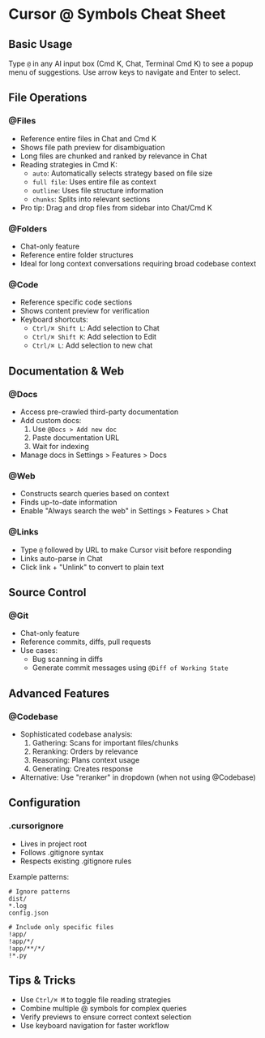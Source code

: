# Cursor @ Symbols Cheat Sheet

## Basic Usage
Type `@` in any AI input box (Cmd K, Chat, Terminal Cmd K) to see a popup menu of suggestions. Use arrow keys to navigate and Enter to select.

## File Operations

### @Files
- Reference entire files in Chat and Cmd K
- Shows file path preview for disambiguation
- Long files are chunked and ranked by relevance in Chat
- Reading strategies in Cmd K:
  - `auto`: Automatically selects strategy based on file size
  - `full file`: Uses entire file as context
  - `outline`: Uses file structure information
  - `chunks`: Splits into relevant sections
- Pro tip: Drag and drop files from sidebar into Chat/Cmd K

### @Folders
- Chat-only feature
- Reference entire folder structures
- Ideal for long context conversations requiring broad codebase context

### @Code
- Reference specific code sections
- Shows content preview for verification
- Keyboard shortcuts:
  - `Ctrl/⌘ Shift L`: Add selection to Chat
  - `Ctrl/⌘ Shift K`: Add selection to Edit
  - `Ctrl/⌘ L`: Add selection to new chat

## Documentation & Web

### @Docs
- Access pre-crawled third-party documentation
- Add custom docs:
  1. Use `@Docs > Add new doc`
  2. Paste documentation URL
  3. Wait for indexing
- Manage docs in Settings > Features > Docs

### @Web
- Constructs search queries based on context
- Finds up-to-date information
- Enable "Always search the web" in Settings > Features > Chat

### @Links
- Type `@` followed by URL to make Cursor visit before responding
- Links auto-parse in Chat
- Click link + "Unlink" to convert to plain text

## Source Control

### @Git
- Chat-only feature
- Reference commits, diffs, pull requests
- Use cases:
  - Bug scanning in diffs
  - Generate commit messages using `@Diff of Working State`

## Advanced Features

### @Codebase
- Sophisticated codebase analysis:
  1. Gathering: Scans for important files/chunks
  2. Reranking: Orders by relevance
  3. Reasoning: Plans context usage
  4. Generating: Creates response
- Alternative: Use "reranker" in dropdown (when not using @Codebase)

## Configuration

### .cursorignore
- Lives in project root
- Follows .gitignore syntax
- Respects existing .gitignore rules

Example patterns:
```
# Ignore patterns
dist/
*.log
config.json

# Include only specific files
!app/
!app/*/
!app/**/*/
!*.py
```

## Tips & Tricks
- Use `Ctrl/⌘ M` to toggle file reading strategies
- Combine multiple @ symbols for complex queries
- Verify previews to ensure correct context selection
- Use keyboard navigation for faster workflow

